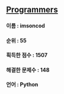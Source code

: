 ## [Programmers](https://www.welcomekakao.com/learn/challenges)
#### 이름 : imsoncod
#### 순위 : 55
#### 흭득한 점수 : 1507
#### 해결한 문제수 : 148
#### 언어 : Python
